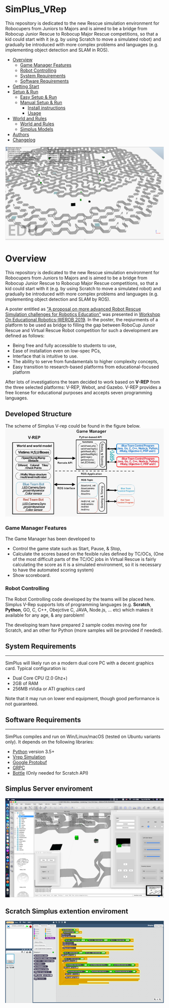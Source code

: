 # SimPlus_VRep
This repository is dedicated to the new Rescue simulation environment for Robocupers from Juniors to Majors and is aimed to be a bridge from Robocup Junior Rescue to Robocup Major Rescue competitions, so that a kid could start with it (e.g. by using Scratch to move a simulated robot) and gradually be introduced with more complex problems and languages (e.g. implementing object detection and SLAM in ROS).


- [Overview](https://github.com/Robocup-simplus/simplus_vrep/#overview)
  - [Game Manager Features](https://github.com/Robocup-simplus/simplus_vrep/#game-manager-features)
  - [Robot Controlling](https://github.com/Robocup-simplus/simplus_vrep/#robot-controlling)
  - [System Requirements](https://github.com/Robocup-simplus/simplus_vrep/#system-requirements)
  - [Software Requirements](https://github.com/Robocup-simplus/simplus_vrep/#software-requirements)
- [Getting Start](https://github.com/Robocup-simplus/simplus_vrep/wiki)
- [Setup & Run](README.md)
  - [Easy Setup & Run](EASY_SETUP.md)
  - [Manual Setup & Run](MANUAL_SETUP.md)   
    - [Install instructions](MANUAL_SETUP.md#vrep-installation)
    - [Usage](MANUAL_SETUP.md#usage)
- [World and Rules](WORLD.md)
  - [World and Rules](WORLD.md)
  - [Simplus Models](MODELS.md)
- [Authors](AUTHORS.md)
- [Changelog](CHANGELOG.md)

![SimPlus on macOS](docs/img/world2.png?raw=true "Simplus on macOS")

# Overview
This repository is dedicated to the new Rescue simulation environment for Robocupers from Juniors to Majors and is aimed to be a bridge from Robocup Junior Rescue to Robocup Major Rescue competitions, so that a kid could start with it (e.g. by using Scratch to move a simulated robot) and gradually be introduced with more complex problems and languages (e.g. implementing object detection and SLAM by ROS).

A poster entitled as ["A proposal on more advanced Robot Rescue Simulation challenges for Robotics Education"](https://www.researchgate.net/profile/Fatemeh_Pahlevan_Aghababa/publication/336114712_WeROB2019/links/5d8f0692a6fdcc2554a1125f/WeROB2019.pdf) was presented in [Workshop On Educational Robotics-WEROB 2019](https://junior.robocup.org/workshop-on-educational-robotics-werob-2019/). In the poster, the reqiurments of a platform to be used as bridge to filling the gap between RoboCup Junoir Rescue and Virtual Rescue Robot competition for such a development are defined as follows:
- Being free and fully accessible to students to use,
- Ease of installation even on low-spec PCs,
- Interface that is intuitive to use.
- The ability to serve from fundamentals to higher complexity concepts,
- Easy transition to research-based platforms from educational-focused platform

After lots of investigations the team decided to work based on **V-REP** from the three selected platforms: V-REP, Webot, and Gazebo.
V-REP provides a free license for educational purposes and accepts seven programming languages. 

## Developed Structure
The scheme of Simplus V-rep could be found in the figure below.
![Simplus V-rep Structure](docs/img/SimplusVrepStructure.png?raw=true "Simplus V-rep Structure")

### Game Manager Features
The Game Manager has been developed to
- Control the game state such as Start, Pause, & Stop,
- Calculate the scores based on the fexible rules defined by TC/OCs, (One of the most difficult parts of the TC/OC jobs in Virtual Rescue is fairly calculating the score as it is a simulated environment, so it is necessary to have the automated scoring system)
- Show scoreboard.

### Robot Controlling
The Robot Controlling code developed by the teams will be placed here. Simplus V-Rep supports lots of programming languages (e.g. **Scratch**, **Python**, GO, C, C++, Obejctive C, JAVA, Node.js, ... etc) which makes it available for any age, & any paroblem!

The developing team have prepared 2 sample codes moving one for Scratch, and an other for Python (more samples will be provided if needed).

## System Requirements
-----------------------

SimPlus will likely run on a modern dual core PC with a decent graphics card. Typical configuration is:

- Dual Core CPU (2.0 Ghz+)
- 2GB of RAM
- 256MB nVidia or ATI graphics card

Note that it may run on lower end equipment, though good performance is not guaranteed.


## Software Requirements
---------------------

SimPlus compiles and run on Win/Linux/macOS (tested on Ubuntu variants only). It depends on the following libraries:

- [Python](https://www.python.org) version 3.5+ 
- [Vrep Simulation](http://www.coppeliarobotics.com)
- [Google Protobuf](https://github.com/google/protobuf)
- [GRPC](http://grpc.io)
- [Bottle](https://bottlepy.org/docs/dev/) (Only needed for Scratch API)

Simplus Server enviroment 
---------------------
![SimPlus on macOS](docs/img/full.png?raw=true "Simplus server")

Scratch Simplus extention enviroment
---------------------

![Scratch sample code](docs/img/scratch.png?raw=true "Scratch Simplus extention")


